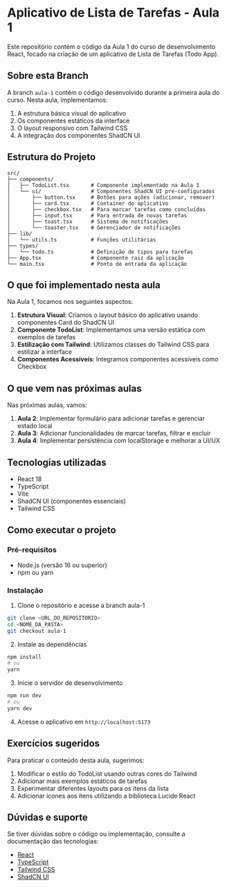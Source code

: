 # Aplicativo de Lista de Tarefas - Aula 1

Este repositório contém o código da Aula 1 do curso de desenvolvimento React, focado na criação de um aplicativo de Lista de Tarefas (Todo App).

## Sobre esta Branch

A branch `aula-1` contém o código desenvolvido durante a primeira aula do curso. Nesta aula, implementamos:

1. A estrutura básica visual do aplicativo
2. Os componentes estáticos da interface
3. O layout responsivo com Tailwind CSS
4. A integração dos componentes ShadCN UI

## Estrutura do Projeto

```
src/
├── components/
│   ├── TodoList.tsx       # Componente implementado na Aula 1
│   └── ui/                # Componentes ShadCN UI pré-configurados
│       ├── button.tsx     # Botões para ações (adicionar, remover)
│       ├── card.tsx       # Container do aplicativo
│       ├── checkbox.tsx   # Para marcar tarefas como concluídas
│       ├── input.tsx      # Para entrada de novas tarefas
│       ├── toast.tsx      # Sistema de notificações
│       └── toaster.tsx    # Gerenciador de notificações
├── lib/
│   └── utils.ts           # Funções utilitárias
├── types/
│   └── todo.ts            # Definição de tipos para tarefas
├── App.tsx                # Componente raiz da aplicação
└── main.tsx               # Ponto de entrada da aplicação
```

## O que foi implementado nesta aula

Na Aula 1, focamos nos seguintes aspectos:

1. **Estrutura Visual**: Criamos o layout básico do aplicativo usando componentes Card do ShadCN UI
2. **Componente TodoList**: Implementamos uma versão estática com exemplos de tarefas
3. **Estilização com Tailwind**: Utilizamos classes do Tailwind CSS para estilizar a interface
4. **Componentes Acessíveis**: Integramos componentes acessíveis como Checkbox

## O que vem nas próximas aulas

Nas próximas aulas, vamos:

1. **Aula 2**: Implementar formulário para adicionar tarefas e gerenciar estado local
2. **Aula 3**: Adicionar funcionalidades de marcar tarefas, filtrar e excluir
3. **Aula 4**: Implementar persistência com localStorage e melhorar a UI/UX

## Tecnologias utilizadas

- React 18
- TypeScript
- Vite
- ShadCN UI (componentes essenciais)
- Tailwind CSS

## Como executar o projeto

### Pré-requisitos

- Node.js (versão 16 ou superior)
- npm ou yarn

### Instalação

1. Clone o repositório e acesse a branch aula-1
```bash
git clone <URL_DO_REPOSITORIO>
cd <NOME_DA_PASTA>
git checkout aula-1
```

2. Instale as dependências
```bash
npm install
# ou
yarn
```

3. Inicie o servidor de desenvolvimento
```bash
npm run dev
# ou
yarn dev
```

4. Acesse o aplicativo em `http://localhost:5173`

## Exercícios sugeridos

Para praticar o conteúdo desta aula, sugerimos:

1. Modificar o estilo do TodoList usando outras cores do Tailwind
2. Adicionar mais exemplos estáticos de tarefas
3. Experimentar diferentes layouts para os itens da lista
4. Adicionar ícones aos itens utilizando a biblioteca Lucide React

## Dúvidas e suporte

Se tiver dúvidas sobre o código ou implementação, consulte a documentação das tecnologias:

- [React](https://react.dev/)
- [TypeScript](https://www.typescriptlang.org/docs/)
- [Tailwind CSS](https://tailwindcss.com/docs)
- [ShadCN UI](https://ui.shadcn.com/)
